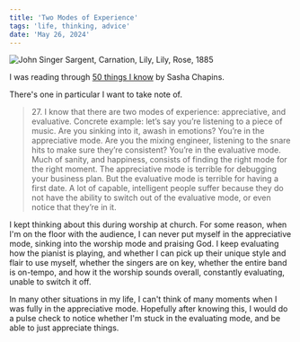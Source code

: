 ```yaml
---
title: 'Two Modes of Experience'
tags: 'life, thinking, advice'
date: 'May 26, 2024'
---
```


![John Singer Sargent, Carnation, Lily, Lily, Rose, 1885](/images/lilyrose.jpg)

I was reading through [50 things I know](https://open.substack.com/pub/sashachapin/p/50-things-i-know?r=bjupq) by Sasha Chapins.

There's one in particular I want to take note of.

> 27\. I know that there are two modes of experience: appreciative, and evaluative. Concrete example: let’s say you’re listening to a piece of music. Are you sinking into it, awash in emotions? You’re in the appreciative mode. Are you the mixing engineer, listening to the snare hits to make sure they’re consistent? You’re in the evaluative mode. Much of sanity, and happiness, consists of finding the right mode for the right moment. The appreciative mode is terrible for debugging your business plan. But the evaluative mode is terrible for having a first date. A lot of capable, intelligent people suffer because they do not have the ability to switch out of the evaluative mode, or even notice that they’re in it.

I kept thinking about this during worship at church. For some reason, when I'm on the floor with the audience, I can never put myself in the appreciative mode, sinking into the worship mode and praising God. I keep evaluating how the pianist is playing, and whether I can pick up their unique style and flair to use myself, whether the singers are on key, whether the entire band is on-tempo, and how it the worship sounds overall, constantly evaluating, unable to switch it off.

In many other situations in my life, I can't think of many moments when I was fully in the appreciative mode. Hopefully after knowing this, I would do a pulse check to notice whether I'm stuck in the evaluating mode, and be able to just appreciate things.
